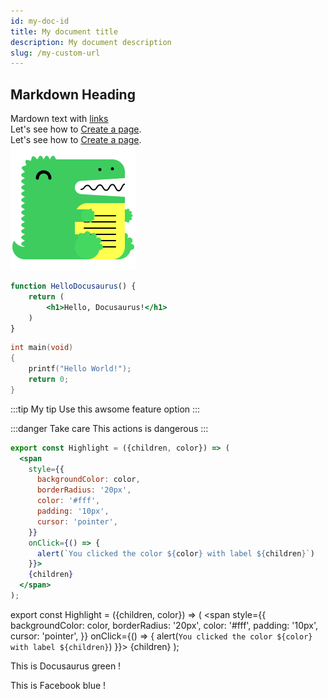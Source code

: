 ```yaml
---
id: my-doc-id
title: My document title
description: My document description
slug: /my-custom-url
---
```


## Markdown Heading

Mardown text with [links](./hello.md)  
Let's see how to [Create a page](/create-a-page).  
Let's see how to [Create a page](./create-a-page.md).  
![Docusaurus logo](/img/docusaurus.png)

```jsx title="src/components/HelloDocusaurus.js"
function HelloDocusaurus() {
    return (
        <h1>Hello, Docusaurus!</h1>
    )
}
```

```c title="hello_world.c"
int main(void)
{
    printf("Hello World!");
    return 0;
}
```

:::tip My tip
Use this awsome feature option
:::

:::danger Take care
This actions is dangerous
:::

```jsx title="MDX"
export const Highlight = ({children, color}) => (
  <span
    style={{
      backgroundColor: color,
      borderRadius: '20px',
      color: '#fff',
      padding: '10px',
      cursor: 'pointer',
    }}
    onClick={() => {
      alert(`You clicked the color ${color} with label ${children}`)
    }}>
    {children}
  </span>
);
```

export const Highlight = ({children, color}) => (
  <span
    style={{
      backgroundColor: color,
      borderRadius: '20px',
      color: '#fff',
      padding: '10px',
      cursor: 'pointer',
    }}
    onClick={() => {
      alert(`You clicked the color ${color} with label ${children}`)
    }}>
    {children}
  </span>
);

This is <Highlight color="#25c2a0">Docusaurus green</Highlight> !

This is <Highlight color="#1877F2">Facebook blue</Highlight> !